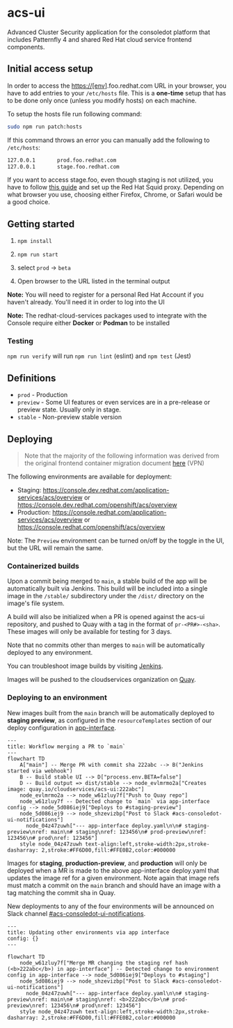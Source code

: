 # acs-ui

Advanced Cluster Security application for the consoledot platform that includes Patternfly 4 and shared Red Hat cloud service frontend components.

## Initial access setup

In order to access the <https://[env>].foo.redhat.com URL in your browser, you have to add entries to your `/etc/hosts` file. This is a **one-time** setup that has to be done only once (unless you modify hosts) on each machine.

To setup the hosts file run following command:

```bash
sudo npm run patch:hosts
```

If this command throws an error you can manually add the following to `/etc/hosts`:

```bash
127.0.0.1       prod.foo.redhat.com
127.0.0.1       stage.foo.redhat.com
```

If you want to access stage.foo, even though staging is not utilized, you have to follow [this guide](https://source.redhat.com/groups/public/customer-platform-devops/digital_experience_operations_dxp_ops_wiki/using_squid_proxy_to_access_akamai_preprod_domains_over_vpn) and set up the Red Hat Squid proxy. Depending on what browser you use, choosing either Firefox, Chrome, or Safari would be a good choice.

## Getting started

1. `npm install`

2. `npm run start`

3. select `prod` -> `beta`

4. Open browser to the URL listed in the terminal output

**Note:** You will need to register for a personal Red Hat Account if you haven't already. You'll need it in order to log into the UI

**Note:** The redhat-cloud-services packages used to integrate with the Console require either **Docker** or **Podman** to be installed

### Testing

`npm run verify` will run `npm run lint` (eslint) and `npm test` (Jest)

## Definitions

- `prod` - Production
- `preview` - Some UI features or even services are in a pre-release or preview state. Usually only in stage.
- `stable` - Non-preview stable version

## Deploying

> Note that the majority of the following information was derived from the original frontend container migration document [here](https://consoledot.pages.redhat.com/docs/dev/containerized-frontends/overview/overview.html) (VPN)

The following environments are available for deployment:

- Staging: https://console.dev.redhat.com/application-services/acs/overview or https://console.dev.redhat.com/openshift/acs/overview
- Production: https://console.redhat.com/application-services/acs/overview or https://console.redhat.com/openshift/acs/overview

Note: The `Preview` environment can be turned on/off by the toggle in the UI, but the URL will remain the same.

### Containerized builds

Upon a commit being merged to `main`, a stable build of the app will be automatically built via Jenkins. This build will be included into a single image in the `/stable/` subdirectory under the `/dist/`
directory on the image's file system.

A build will also be initialized when a PR is opened against the acs-ui repository, and pushed to Quay with a tag in the format of `pr-<PR#>-<sha>`. These images will only be available for testing for 3 days.

Note that no commits other than merges to `main` will be automatically deployed to any environment.

You can troubleshoot image builds by visiting [Jenkins](https://ci.ext.devshift.net/blue/organizations/jenkins/pipelines/?search=acs-ui).

Images will be pushed to the cloudservices organization on [Quay](https://quay.io/repository/cloudservices/acs-ui?tab=info).

### Deploying to an environment

New images built from the `main` branch will be automatically deployed to **staging preview**, as configured in the `resourceTemplates`
section of our deploy configuration in [app-interface](https://gitlab.cee.redhat.com/service/app-interface/-/blob/master/data/services/insights/acs-ui/deploy.yml?ref_type=heads#L29).

```mermaid
---
title: Workflow merging a PR to `main`
---
flowchart TD
    A["main"] -- Merge PR with commit sha 222abc --> B("Jenkins started via webhook")
    B -- Build stable UI --> D["process.env.BETA=false"]
    D -- Build output => dist/stable --> node_evlmrmo2a["Creates image: quay.io/cloudservices/acs-ui:222abc"]
    node_evlmrmo2a --> node_w61zluy7f["Push to Quay repo"]
    node_w61zluy7f -- Detected change to `main` via app-interface config --> node_5d086iej9["Deploys to #staging-preview"]
    node_5d086iej9 --> node_shzevizbp["Post to Slack #acs-consoledot-ui-notifications"]
      node_04z47zuwh["--- app-interface deploy.yaml\n\n# staging-preview\nref: main\n# staging\nref: 123456\n# prod-preview\nref: 123456\n# prod\nref: 123456"]
    style node_04z47zuwh text-align:left,stroke-width:2px,stroke-dasharray: 2,stroke:#FF6D00,fill:#FFE0B2,color:#000000
```

Images for **staging**, **production-preview**, and **production** will only be deployed when a MR is made to the above app-interface deploy.yaml that updates
the image ref for a given environment. Note again that image refs must match a commit on the `main` branch and should have an image with a tag matching the commit sha in Quay.

New deployments to any of the four environments will be announced on Slack channel [#acs-consoledot-ui-notifications](https://redhat.enterprise.slack.com/archives/C06T3LAN9KJ).

```mermaid
---
title: Updating other environments via app interface
config: {}
---

flowchart TD
    node_w61zluy7f["Merge MR changing the staging ref hash (<b>222abc</b>) in app-interface"] -- Detected change to environment config in app-interface --> node_5d086iej9["Deploys to #staging"]
    node_5d086iej9 --> node_shzevizbp["Post to Slack #acs-consoledot-ui-notifications"]
      node_04z47zuwh["--- app-interface deploy.yaml\n\n# staging-preview\nref: main\n# staging\nref: <b>222abc</b>\n# prod-preview\nref: 123456\n# prod\nref: 123456"]
    style node_04z47zuwh text-align:left,stroke-width:2px,stroke-dasharray: 2,stroke:#FF6D00,fill:#FFE0B2,color:#000000
```

